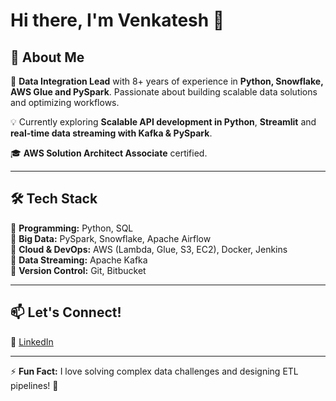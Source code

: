 # Hi there, I'm Venkatesh 👋  

## 🚀 About Me  
🎯 **Data Integration Lead** with 8+ years of experience in **Python, Snowflake, AWS Glue and PySpark**. Passionate about building scalable data solutions and optimizing workflows.  

💡 Currently exploring **Scalable API development in Python**, **Streamlit**  and **real-time data streaming with Kafka & PySpark**.  

🎓 **AWS Solution Architect Associate** certified.  

---

## 🛠️ Tech Stack  
🔹 **Programming:** Python, SQL  
🔹 **Big Data:** PySpark, Snowflake, Apache Airflow  
🔹 **Cloud & DevOps:** AWS (Lambda, Glue, S3, EC2), Docker, Jenkins  
🔹 **Data Streaming:** Apache Kafka  
🔹 **Version Control:** Git, Bitbucket  

---

## 📫 Let's Connect!  
🔗 [LinkedIn](www.linkedin.com/in/venkatesh-shankar-10398773)

---

⚡ **Fun Fact:** I love solving complex data challenges and designing ETL pipelines! 🚀
